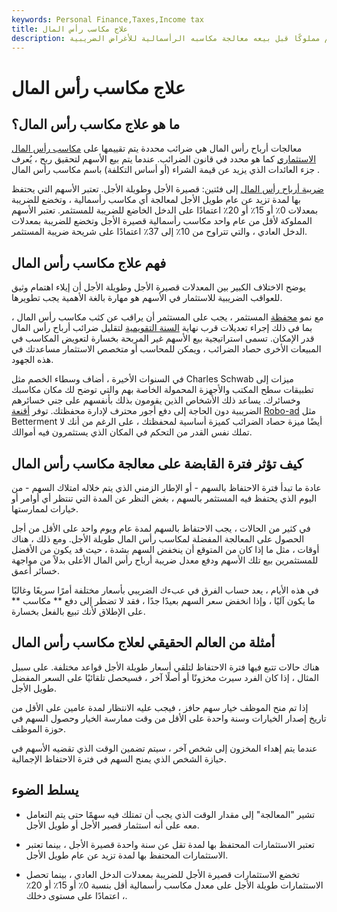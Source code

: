 ```yaml
---
keywords: Personal Finance,Taxes,Income tax
title: علاج مكاسب رأس المال
description: يحدد مقدار الوقت الذي يكون فيه السهم مملوكًا قبل بيعه معالجة مكاسبه الرأسمالية للأغراض الضريبية.
---
```


# علاج مكاسب رأس المال
## ما هو علاج مكاسب رأس المال؟

معالجات أرباح رأس المال هي ضرائب محددة يتم تقييمها على [مكاسب رأس المال الاستثماري](/capitalgain) كما هو محدد في قانون الضرائب. عندما يتم بيع الأسهم لتحقيق ربح ، يُعرف جزء العائدات الذي يزيد عن قيمة الشراء (أو أساس التكلفة) باسم مكاسب رأس المال .

[ضريبة أرباح رأس المال](/capital_gains_tax) إلى فئتين: قصيرة الأجل وطويلة الأجل. تعتبر الأسهم التي يحتفظ بها لمدة تزيد عن عام طويل الأجل لمعالجة أي مكاسب رأسمالية ، وتخضع للضريبة بمعدلات 0٪ أو 15٪ أو 20٪ اعتمادًا على الدخل الخاضع للضريبة للمستثمر. تعتبر الأسهم المملوكة لأقل من عام واحد مكاسب رأسمالية قصيرة الأجل وتخضع للضريبة بمعدلات الدخل العادي ، والتي تتراوح من 10٪ إلى 37٪ اعتمادًا على شريحة ضريبة المستثمر.

## فهم علاج مكاسب رأس المال

يوضح الاختلاف الكبير بين المعدلات قصيرة الأجل وطويلة الأجل أن إيلاء اهتمام وثيق للعواقب الضريبية للاستثمار في الأسهم هو مهارة بالغة الأهمية يجب تطويرها.

مع نمو [محفظة](/portfolio) المستثمر ، يجب على المستثمر أن يراقب عن كثب مكاسب رأس المال ، بما في ذلك إجراء تعديلات قرب نهاية [السنة التقويمية](/calendaryear) لتقليل ضرائب أرباح رأس المال قدر الإمكان. تسمى استراتيجية بيع الأسهم غير المربحة بخسارة لتعويض المكاسب في المبيعات الأخرى حصاد الضرائب ، ويمكن للمحاسب أو متخصص الاستثمار مساعدتك في هذه الجهود.

في السنوات الأخيرة ، أضاف وسطاء الخصم مثل Charles Schwab ميزات إلى تطبيقات سطح المكتب والأجهزة المحمولة الخاصة بهم والتي توضح لك مكان مكاسبك وخسائرك. يساعد ذلك الأشخاص الذين يقومون بذلك بأنفسهم على جني خسائرهم الضريبية دون الحاجة إلى دفع أجور محترف لإدارة محفظتك. توفر [أقنعة](/roboadvisor-roboadviser) [Robo-ad](/roboadvisor-roboadviser) مثل Betterment أيضًا ميزة حصاد الضرائب كميزة أساسية لمحفظتك ، على الرغم من أنك لا تملك نفس القدر من التحكم في المكان الذي يستثمرون فيه أموالك.

## كيف تؤثر فترة القابضة على معالجة مكاسب رأس المال

عادة ما تبدأ فترة الاحتفاظ بالسهم - أو الإطار الزمني الذي يتم خلاله امتلاك السهم - من اليوم الذي يحتفظ فيه المستثمر بالسهم ، بغض النظر عن المدة التي تنتظر أي أوامر أو خيارات لممارستها.

في كثير من الحالات ، يجب الاحتفاظ بالسهم لمدة عام ويوم واحد على الأقل من أجل الحصول على المعالجة المفضلة لمكاسب رأس المال طويلة الأجل. ومع ذلك ، هناك أوقات ، مثل ما إذا كان من المتوقع أن ينخفض السهم بشدة ، حيث قد يكون من الأفضل للمستثمرين بيع تلك الأسهم ودفع معدل ضريبة أرباح رأس المال الأعلى بدلاً من مواجهة خسائر أعمق.

في هذه الأيام ، يعد حساب الفرق في عبءك الضريبي بأسعار مختلفة أمرًا سريعًا وغالبًا ما يكون آليًا ، وإذا انخفض سعر السهم بعيدًا جدًا ، فقد لا تضطر إلى دفع ** مكاسب ** على الإطلاق لأنك تبيع بالفعل بخسارة.

## أمثلة من العالم الحقيقي لعلاج مكاسب رأس المال

هناك حالات تتبع فيها فترة الاحتفاظ لتلقي أسعار طويلة الأجل قواعد مختلفة. على سبيل المثال ، إذا كان الفرد سيرث مخزونًا أو أصلًا آخر ، فسيحصل تلقائيًا على السعر المفضل طويل الأجل.

إذا تم منح الموظف خيار سهم حافز ، فيجب عليه الانتظار لمدة عامين على الأقل من تاريخ إصدار الخيارات وسنة واحدة على الأقل من وقت ممارسة الخيار وحصول السهم في حوزة الموظف.

عندما يتم إهداء المخزون إلى شخص آخر ، سيتم تضمين الوقت الذي تقضيه الأسهم في حيازة الشخص الذي يمنح السهم في فترة الاحتفاظ الإجمالية.

## يسلط الضوء

- تشير "المعالجة" إلى مقدار الوقت الذي يجب أن تمتلك فيه سهمًا حتى يتم التعامل معه على أنه استثمار قصير الأجل أو طويل الأجل.

- تعتبر الاستثمارات المحتفظ بها لمدة تقل عن سنة واحدة قصيرة الأجل ، بينما تعتبر الاستثمارات المحتفظ بها لمدة تزيد عن عام طويل الأجل.

- تخضع الاستثمارات قصيرة الأجل للضريبة بمعدلات الدخل العادي ، بينما تحصل الاستثمارات طويلة الأجل على معدل مكاسب رأسمالية أقل بنسبة 0٪ أو 15٪ أو 20٪ ، اعتمادًا على مستوى دخلك.


